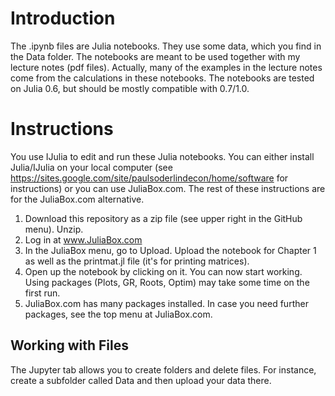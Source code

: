 # Introduction
The .ipynb files are Julia notebooks. They use some data, which you find in the Data folder. The notebooks are meant to be used together with my lecture notes (pdf files). Actually, many of the examples in the lecture notes come from the calculations in these notebooks. The notebooks are tested on Julia 0.6, but should be mostly compatible with 0.7/1.0.


# Instructions

You use IJulia to edit and run these Julia notebooks. You can either install Julia/IJulia on your local computer (see https://sites.google.com/site/paulsoderlindecon/home/software for instructions) or you can use JuliaBox.com. The rest of these instructions are for the JuliaBox.com alternative.

1. Download this repository as a zip file (see upper right in the GitHub menu). Unzip.
2. Log in at www.JuliaBox.com
3. In the JuliaBox menu, go to Upload. Upload the notebook for Chapter 1 as well as the printmat.jl file (it's for printing matrices).
4. Open up the notebook by clicking on it. You can now start working. Using packages (Plots, GR, Roots, Optim) may take some time on the first run. 
5. JuliaBox.com has many packages installed. In case you need further packages, see the top menu at JuliaBox.com.

## Working with Files

The Jupyter tab allows you to create folders and delete files. For instance, create a subfolder called Data and then upload your data there.
